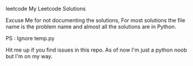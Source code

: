 leetcode
My Leetcode Solutions

Excuse Me for not documenting the solutions, For most solutions the file name is the problem name and almost all the solutions are in Python.

PS : Ignore temp.py

Hit me up if you find issues in this repo. As of now I'm just a python noob but I'm on my way.